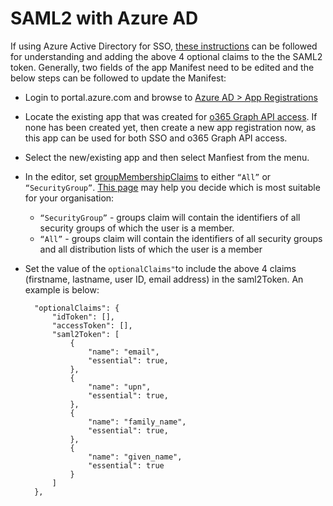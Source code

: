 # SAML2 with Azure AD

If using Azure Active Directory for SSO, [these instructions](https://docs.microsoft.com/en-us/azure/active-directory/develop/active-directory-optional-claims) can be followed for understanding and adding the above 4 optional claims to the the SAML2 token. Generally, two fields of the app Manifest need to be edited and the below steps can be followed to update the Manifest:

* Login to portal.azure.com and browse to [Azure AD &gt; App Registrations](https://portal.azure.com/#blade/Microsoft_AAD_IAM/ActiveDirectoryMenuBlade/RegisteredApps)
* Locate the existing app that was created for [o365 Graph API access](https://github.com/acaprojects/docs/tree/be220954cefb53b2ac2ca82f775a56993117e99d/deployment/single-sign-on/integrations/directory-services/microsoft-office365.md). If none has been created yet, then create a new app registration now, as this app can be used for both SSO and o365 Graph API access.
* Select the new/existing app and then select Manfiest from the menu.
* In the editor, set [groupMembershipClaims](https://docs.microsoft.com/en-us/azure/active-directory/develop/active-directory-optional-claims#configuring-group-optional-claims) to either `“All”` or `“SecurityGroup”`. [This page](https://blogs.msdn.microsoft.com/waws/2017/03/13/azure-app-service-authentication-aad-groups/) may help you decide which is most suitable for your organisation:
  * `“SecurityGroup”` - groups claim will contain the identifiers of all security groups of which the user is a member.
  * `“All”` - groups claim will contain the identifiers of all security groups and all distribution lists of which the user is a member
* Set the value of the `optionalClaims"`to include the above 4 claims \(firstname, lastname, user ID, email address\) in the saml2Token. An example is below:

  ```text
    "optionalClaims": {
        "idToken": [],
        "accessToken": [],
        "saml2Token": [
            {
                "name": "email",
                "essential": true,
            },
            {
                "name": "upn",
                "essential": true,
            },
            {
                "name": "family_name",
                "essential": true,
            },
            {
                "name": "given_name",
                "essential": true
            }
        ]
    },
  ```

